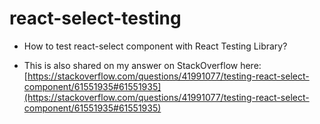 # react-select-testing

- How to test react-select component with React Testing Library?

- This is also shared on my answer on StackOverflow here: [https://stackoverflow.com/questions/41991077/testing-react-select-component/61551935#61551935](https://stackoverflow.com/questions/41991077/testing-react-select-component/61551935#61551935)

